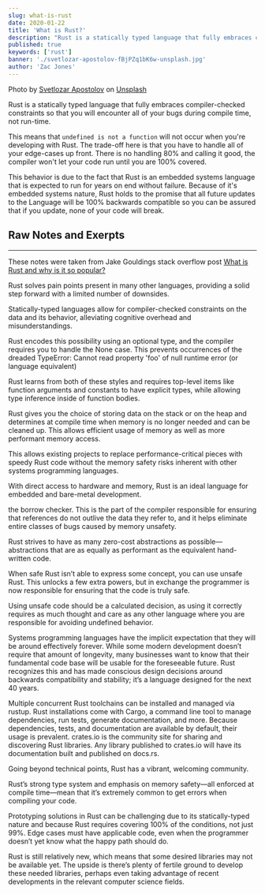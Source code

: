 ```yaml
---
slug: what-is-rust
date: 2020-01-22
title: 'What is Rust?'
description: "Rust is a statically typed language that fully embraces compiler-checked constraints so that you will encounter all of your bugs during compile time, not run-time."
published: true
keywords: ['rust']
banner: './svetlozar-apostolov-fBjPZq1bK6w-unsplash.jpg'
author: 'Zac Jones' 
---
```

Photo by [Svetlozar Apostolov](https://unsplash.com/@chernoholik?utm_source=unsplash&utm_medium=referral&utm_content=creditCopyText) on [Unsplash](https://unsplash.com/?utm_source=unsplash&utm_medium=referral&utm_content=creditCopyText)

Rust is a statically typed language that fully embraces compiler-checked constraints so that you will encounter all of your bugs during compile time, not run-time. 

This means that `undefined is not a function` will not occur when you're developing with Rust. The trade-off here is that you have to handle all of your edge-cases up front. There is no handling 80% and calling it good, the compiler won't let your code run until you are 100% covered. 

This behavior is due to the fact that Rust is an embedded systems language that is expected to run for years on end without failure. Because of it's embedded systems nature, Rust holds to the promise that all future updates to the Language will be 100% backwards compatible so you can be assured that if you update, none of your code will break.

## Raw Notes and Exerpts
---

These notes were taken from Jake Gouldings stack overflow post [What is Rust and why is it so popular?](https://stackoverflow.blog/2020/01/20/what-is-rust-and-why-is-it-so-popular/) 

Rust solves pain points present in many other languages, providing a solid step forward with a limited number of downsides.

Statically-typed languages allow for compiler-checked constraints on the data and its behavior, alleviating cognitive overhead and misunderstandings.

Rust encodes this possibility using an optional type, and the compiler requires you to handle the None case. This prevents occurrences of the dreaded TypeError: Cannot read property 'foo' of null runtime error (or language equivalent)

Rust learns from both of these styles and requires top-level items like function arguments and constants to have explicit types, while allowing type inference inside of function bodies.

Rust gives you the choice of storing data on the stack or on the heap and determines at compile time when memory is no longer needed and can be cleaned up. This allows efficient usage of memory as well as more performant memory access.

This allows existing projects to replace performance-critical pieces with speedy Rust code without the memory safety risks inherent with other systems programming languages.

With direct access to hardware and memory, Rust is an ideal language for embedded and bare-metal development.

the borrow checker. This is the part of the compiler responsible for ensuring that references do not outlive the data they refer to, and it helps eliminate entire classes of bugs caused by memory unsafety.

Rust strives to have as many zero-cost abstractions as possible—abstractions that are as equally as performant as the equivalent hand-written code.

When safe Rust isn’t able to express some concept, you can use unsafe Rust. This unlocks a few extra powers, but in exchange the programmer is now responsible for ensuring that the code is truly safe.

Using unsafe code should be a calculated decision, as using it correctly requires as much thought and care as any other language where you are responsible for avoiding undefined behavior. 

Systems programming languages have the implicit expectation that they will be around effectively forever. While some modern development doesn’t require that amount of longevity, many businesses want to know that their fundamental code base will be usable for the foreseeable future. Rust recognizes this and has made conscious design decisions around backwards compatibility and stability; it’s a language designed for the next 40 years.

Multiple concurrent Rust toolchains can be installed and managed via rustup. Rust installations come with Cargo, a command line tool to manage dependencies, run tests, generate documentation, and more. Because dependencies, tests, and documentation are available by default, their usage is prevalent. crates.io is the community site for sharing and discovering Rust libraries. Any library published to crates.io will have its documentation built and published on docs.rs.

Going beyond technical points, Rust has a vibrant, welcoming community.

Rust’s strong type system and emphasis on memory safety—all enforced at compile time—mean that it’s extremely common to get errors when compiling your code.

Prototyping solutions in Rust can be challenging due to its statically-typed nature and because Rust requires covering 100% of the conditions, not just 99%. Edge cases must have applicable code, even when the programmer doesn’t yet know what the happy path should do.

Rust is still relatively new, which means that some desired libraries may not be available yet. The upside is there’s plenty of fertile ground to develop these needed libraries, perhaps even taking advantage of recent developments in the relevant computer science fields.
